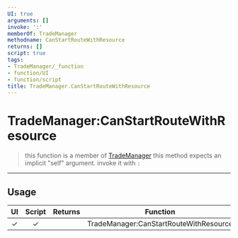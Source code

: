 ```yaml
---
UI: true
arguments: []
invoke: ':'
memberOf: TradeManager
methodname: CanStartRouteWithResource
returns: []
script: true
tags:
- TradeManager/_function
- function/UI
- function/script
title: TradeManager.CanStartRouteWithResource
---
```

# TradeManager:CanStartRouteWithResource
> this function is a member of [TradeManager](civ-6/lua/TradeManager.md)
> this method expects an implicit "self" argument. invoke it with `:`
-----
## Usage
|  UI | Script | Returns | Function | Arguments |
|:---:|:------:|-------:|:--------:|:---------|
|✓|✓||TradeManager:CanStartRouteWithResource||
